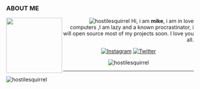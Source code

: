 ### ABOUT ME
<img align="left" src="https://www.pngkit.com/png/full/436-4363354_this-is-a-picture-of-an-astronaut-with.png" width="150" height="150">

  <p align="right"> <img src="https://komarev.com/ghpvc/?username=hostilesquirrel" alt="hostilesquirrel" />
  Hi, i am <b>mike</b>, i am in love computers ,I am lazy and a known procrastinator, i will open source most of my
  projects soon. I love you all.</p>
 
 <p align="center">
  <a href="https://www.instagram.com/TakashiMalibu/"><img src="https://img.shields.io/badge/Instagram--_.svg?style=social&logo=instagram" alt="Instagram"></a>
  <a href="https://twitter.com/malibu_inc"><img src="https://img.shields.io/badge/Twitter--_.svg?style=social&logo=twitter" alt="Twitter"></a>
</p>
<p align="center">
<img align="center" src="https://github-readme-stats.vercel.app/api?username=hostilesquirrel&show_icons=true" alt="hostilesquirrel" />
  <hr>
 <img align="center" src="https://github-readme-stats.vercel.app/api/top-langs/?username=hostilesquirrel&layout=compact&hide=html" alt="hostilesquirrel" />
</p>




